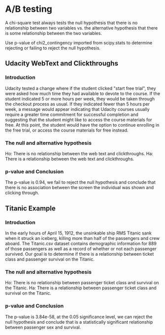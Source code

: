 # A/B testing

A chi-square test always tests the null hypothesis that there is no relationship between two variables vs. the alternative hypothesis that there is some relationship between the two variables.

Use p-value of chi2_contingency imported from scipy.stats to determine rejecting or failing to reject the null hypothesis.  

## Udacity WebText and Clickthroughs

### Introduction
Udacity tested a change where if the student clicked "start free trial", they were asked how much time they had available to devote to the course.
If the student indicated 5 or more hours per week, they would be taken through the checkout process as usual. If they indicated fewer than 5 hours per week, 
a message would appear indicating that Udacity courses usually require a greater time commitment for successful completion and suggesting that the student might 
like to access the course materials for free.
At this point, the student would have the option to continue enrolling in the free trial, or access the course materials for free instead.

### The null and alternative hypothesis
Ho: There is no relationship between the web text and clickthroughs.
Ha: There is a relationship between the web text and clickthroughs.

### p-value and Conclusion
The p-value is 0.94, we fail to reject the null hypothesis and conclude that there is no association between the screen the individual was shown and clicking 
through.

## Titanic Example

### Introduction
In the early hours of April 15, 1912, the unsinkable ship RMS Titanic sank when it struck an iceberg, killing more than half of the passengers and crew aboard.
The Titanic.csv dataset contains demographic information for 889 of those passengers as well as a record of whether or not each passenger survived.
Our goal is to determine if there is a relationship between ticket class and passenger survival on the Titanic.

### The null and alternative hypothesis
Ho: There is no relationship between passenger ticket class and survival on the Titanic.
Ha: There is a relationship between passenger ticket class and survival on the Titanic.

### p-value and Conclusion
The p-value is 3.84e-58, at the 0.05 significance level, we can reject the null hypothesis and conclude that is a statistically significant relationship between
passenger sex and survival.



